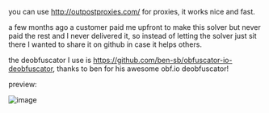 you can use http://outpostproxies.com/ for proxies, it works nice and fast.


a few months ago a customer paid me upfront to make this solver but never paid the rest and I never delivered it, so instead of letting the solver just sit there I wanted to share it on github in case it helps others.

the deobfuscator I use is https://github.com/ben-sb/obfuscator-io-deobfuscator, thanks to ben for his awesome obf.io deobfuscator!


preview:

![image](https://github.com/user-attachments/assets/7b3a6047-1925-44fb-96bc-57db7530ab40)



